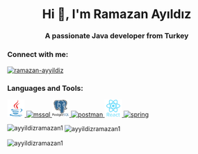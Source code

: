 <h1 align="center">Hi 👋, I'm Ramazan Ayıldız</h1>
<h3 align="center">A passionate Java developer from Turkey</h3>

<h3 align="left">Connect with me:</h3>
<p align="left">
<a href="https://linkedin.com/in/ramazan-ayyildiz" target="blank"><img align="center" src="https://raw.githubusercontent.com/rahuldkjain/github-profile-readme-generator/master/src/images/icons/Social/linked-in-alt.svg" alt="ramazan-ayyildiz" height="30" width="40" /></a>
</p>

<h3 align="left">Languages and Tools:</h3>
<p align="left"> <a href="https://www.java.com" target="_blank" rel="noreferrer"> <img src="https://raw.githubusercontent.com/devicons/devicon/master/icons/java/java-original.svg" alt="java" width="40" height="40"/> </a> <a href="https://www.microsoft.com/en-us/sql-server" target="_blank" rel="noreferrer"> <img src="https://www.svgrepo.com/show/303229/microsoft-sql-server-logo.svg" alt="mssql" width="40" height="40"/> </a> <a href="https://www.postgresql.org" target="_blank" rel="noreferrer"> <img src="https://raw.githubusercontent.com/devicons/devicon/master/icons/postgresql/postgresql-original-wordmark.svg" alt="postgresql" width="40" height="40"/> </a> <a href="https://postman.com" target="_blank" rel="noreferrer"> <img src="https://www.vectorlogo.zone/logos/getpostman/getpostman-icon.svg" alt="postman" width="40" height="40"/> </a> <a href="https://reactjs.org/" target="_blank" rel="noreferrer"> <img src="https://raw.githubusercontent.com/devicons/devicon/master/icons/react/react-original-wordmark.svg" alt="react" width="40" height="40"/> </a> <a href="https://spring.io/" target="_blank" rel="noreferrer"> <img src="https://www.vectorlogo.zone/logos/springio/springio-icon.svg" alt="spring" width="40" height="40"/> </a> </p>

<p><img align="left" src="https://github-readme-stats.vercel.app/api/top-langs?username=ayyildizramazan1&show_icons=true&locale=en&layout=compact" alt="ayyildizramazan1" /></p>

<p>&nbsp;<img align="center" src="https://github-readme-stats.vercel.app/api?username=ayyildizramazan1&show_icons=true&locale=en" alt="ayyildizramazan1" /></p>

<p><img align="center" src="https://github-readme-streak-stats.herokuapp.com/?user=ayyildizramazan1&" alt="ayyildizramazan1" /></p>
